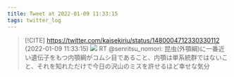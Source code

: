 ```yaml
---
title: Tweet at 2022-01-09 11:33:15
tags: twitter_log
---
```


> [!CITE] https://twitter.com/kaisekiriu/status/1480004712330330112 (2022-01-09 11:33:15)
> ![](https://twitter.com/kaisekiriu/status/1480004712330330112)
> RT @senritsu_nomori: 昆虫(外顎綱)に一番近い遺伝子をもつ内顎綱がコムシ目であること、内顎は単系統群ではないこと、それを知れただけで今日の沢山のミスを許せるほど幸せな気分
